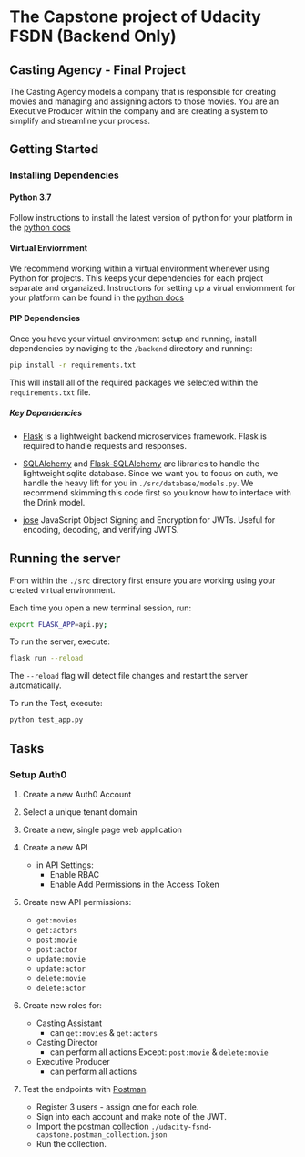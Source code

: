 # The Capstone project of Udacity FSDN (Backend Only)


## Casting Agency - Final Project

The Casting Agency models a company that is responsible for creating movies and managing and assigning actors to those movies. You are an Executive Producer within the company and are creating a system to simplify and streamline your process.


## Getting Started

### Installing Dependencies

#### Python 3.7

Follow instructions to install the latest version of python for your platform in the [python docs](https://docs.python.org/3/using/unix.html#getting-and-installing-the-latest-version-of-python)

#### Virtual Enviornment

We recommend working within a virtual environment whenever using Python for projects. This keeps your dependencies for each project separate and organaized. Instructions for setting up a virual enviornment for your platform can be found in the [python docs](https://packaging.python.org/guides/installing-using-pip-and-virtual-environments/)

#### PIP Dependencies

Once you have your virtual environment setup and running, install dependencies by naviging to the `/backend` directory and running:

```bash
pip install -r requirements.txt
```

This will install all of the required packages we selected within the `requirements.txt` file.

##### Key Dependencies

- [Flask](http://flask.pocoo.org/)  is a lightweight backend microservices framework. Flask is required to handle requests and responses.

- [SQLAlchemy](https://www.sqlalchemy.org/) and [Flask-SQLAlchemy](https://flask-sqlalchemy.palletsprojects.com/en/2.x/) are libraries to handle the lightweight sqlite database. Since we want you to focus on auth, we handle the heavy lift for you in `./src/database/models.py`. We recommend skimming this code first so you know how to interface with the Drink model.

- [jose](https://python-jose.readthedocs.io/en/latest/) JavaScript Object Signing and Encryption for JWTs. Useful for encoding, decoding, and verifying JWTS.

## Running the server

From within the `./src` directory first ensure you are working using your created virtual environment.

Each time you open a new terminal session, run:

```bash
export FLASK_APP=api.py;
```

To run the server, execute:

```bash
flask run --reload
```

The `--reload` flag will detect file changes and restart the server automatically.


To run the Test, execute:

```bash
python test_app.py
```

## Tasks

### Setup Auth0

1. Create a new Auth0 Account
2. Select a unique tenant domain
3. Create a new, single page web application
4. Create a new API
    - in API Settings:
        - Enable RBAC
        - Enable Add Permissions in the Access Token
5. Create new API permissions:
    - `get:movies`
    - `get:actors`
    - `post:movie`
    - `post:actor`
    - `update:movie`
    - `update:actor`
    - `delete:movie`
    - `delete:actor`

6. Create new roles for:
    - Casting Assistant
        - can `get:movies` & `get:actors`
    - Casting Director
        - can perform all actions Except: `post:movie` & `delete:movie`
    - Executive Producer
        - can perform all actions
        
7. Test the endpoints with [Postman](https://getpostman.com). 
    - Register 3 users - assign one for each role.
    - Sign into each account and make note of the JWT.
    - Import the postman collection `./udacity-fsnd-capstone.postman_collection.json`
    - Run the collection.

